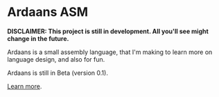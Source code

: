 # Ardaans ASM

**DISCLAIMER: This project is still in development. All you'll see might change in the future.**

Ardaans is a small assembly language, that I'm making to learn more on language design, and also for fun.

Ardaans is still in Beta (version 0.1).

[Learn more](Doc.md).